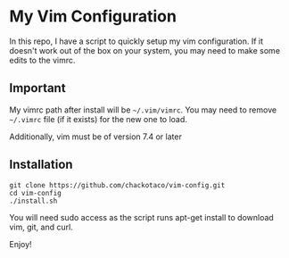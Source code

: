 # My Vim Configuration
In this repo, I have a script to quickly setup my vim configuration. If it doesn't work out of the box on your system, you may need to make some edits to the vimrc.

## Important
My vimrc path after install will be `~/.vim/vimrc`. You may need to remove `~/.vimrc` file (if it exists) for the new one to load.

Additionally, vim must be of version 7.4 or later

## Installation
```
git clone https://github.com/chackotaco/vim-config.git
cd vim-config
./install.sh
```
You will need sudo access as the script runs apt-get install to download vim, git, and curl.

Enjoy!
